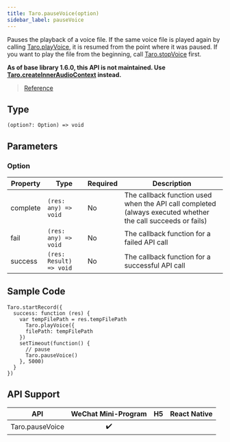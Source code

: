 ```yaml
---
title: Taro.pauseVoice(option)
sidebar_label: pauseVoice
---
```


Pauses the playback of a voice file. If the same voice file is played again by calling [Taro.playVoice](./playVoice.md), it is resumed from the point where it was paused. If you want to play the file from the beginning, call [Taro.stopVoice](./stopVoice.md) first.

**As of base library 1.6.0, this API is not maintained. Use [Taro.createInnerAudioContext](./createInnerAudioContext.md) instead.**

> [Reference](https://developers.weixin.qq.com/miniprogram/en/dev/api/media/audio/wx.pauseVoice.html)

## Type

```tsx
(option?: Option) => void
```

## Parameters

### Option

<table>
  <thead>
    <tr>
      <th>Property</th>
      <th>Type</th>
      <th style={{ textAlign: "center"}}>Required</th>
      <th>Description</th>
    </tr>
  </thead>
  <tbody>
    <tr>
      <td>complete</td>
      <td><code>(res: any) =&gt; void</code></td>
      <td style={{ textAlign: "center"}}>No</td>
      <td>The callback function used when the API call completed (always executed whether the call succeeds or fails)</td>
    </tr>
    <tr>
      <td>fail</td>
      <td><code>(res: any) =&gt; void</code></td>
      <td style={{ textAlign: "center"}}>No</td>
      <td>The callback function for a failed API call</td>
    </tr>
    <tr>
      <td>success</td>
      <td><code>(res: Result) =&gt; void</code></td>
      <td style={{ textAlign: "center"}}>No</td>
      <td>The callback function for a successful API call</td>
    </tr>
  </tbody>
</table>

## Sample Code

```tsx
Taro.startRecord({
  success: function (res) {
    var tempFilePath = res.tempFilePath
      Taro.playVoice({
      filePath: tempFilePath
    })
    setTimeout(function() {
      // pause
      Taro.pauseVoice()
    }, 5000)
  }
})
```

## API Support

| API | WeChat Mini-Program | H5 | React Native |
| :---: | :---: | :---: | :---: |
| Taro.pauseVoice | ✔️ |  |  |
